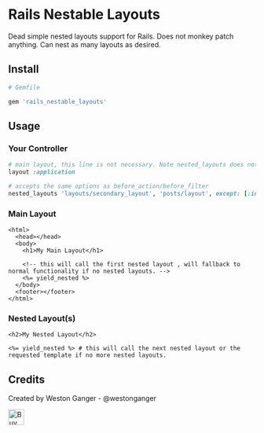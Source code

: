 # Rails Nestable Layouts

Dead simple nested layouts support for Rails. Does not monkey patch anything. Can nest as many layouts as desired.


## Install 

```ruby
# Gemfile

gem 'rails_nestable_layouts'
```


## Usage

### Your Controller
```ruby
# main layout, this line is not necessary. Note nested_layouts does not override the main layout.
layout :application 

# accepts the same options as before_action/before_filter
nested_layouts 'layouts/secondary_layout', 'posts/layout', except: [:index] 
```

### Main Layout
```erb
<html>
  <head></head>
  <body>
    <h1>My Main Layout</h1>
    
    <!-- this will call the first nested layout , will fallback to normal functionality if no nested layouts. -->
    <%= yield_nested %> 
  </body>
  <footer></footer>
</html>
```

### Nested Layout(s)
```erb
<h2>My Nested Layout</h2>

<%= yield_nested %> # this will call the next nested layout or the requested template if no more nested layouts.
```


## Credits

Created by Weston Ganger - @westonganger 

<a href='https://ko-fi.com/A5071NK' target='_blank'><img height='32' style='border:0px;height:32px;' src='https://az743702.vo.msecnd.net/cdn/kofi1.png?v=a' border='0' alt='Buy Me a Coffee' /></a> 
